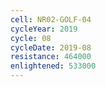 ```yaml
---
cell: NR02-GOLF-04
cycleYear: 2019
cycle: 08
cycleDate: 2019-08
resistance: 464000
enlightened: 533000 
---
```

      
